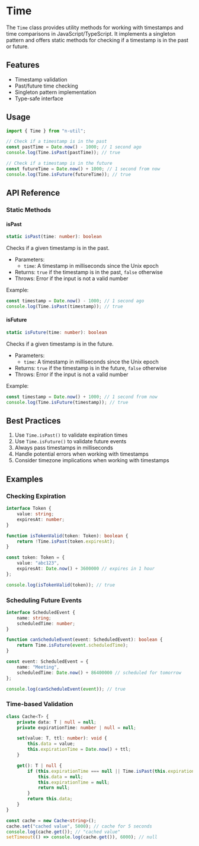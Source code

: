 # Time

The `Time` class provides utility methods for working with timestamps and time comparisons in JavaScript/TypeScript. It implements a singleton pattern and offers static methods for checking if a timestamp is in the past or future.

## Features

- Timestamp validation
- Past/future time checking
- Singleton pattern implementation
- Type-safe interface

## Usage

```typescript
import { Time } from "n-util";

// Check if a timestamp is in the past
const pastTime = Date.now() - 1000; // 1 second ago
console.log(Time.isPast(pastTime)); // true

// Check if a timestamp is in the future
const futureTime = Date.now() + 1000; // 1 second from now
console.log(Time.isFuture(futureTime)); // true
```

## API Reference

### Static Methods

#### isPast
```typescript
static isPast(time: number): boolean
```
Checks if a given timestamp is in the past.

- Parameters:
  - `time`: A timestamp in milliseconds since the Unix epoch
- Returns: `true` if the timestamp is in the past, `false` otherwise
- Throws: Error if the input is not a valid number

Example:
```typescript
const timestamp = Date.now() - 1000; // 1 second ago
console.log(Time.isPast(timestamp)); // true
```

#### isFuture
```typescript
static isFuture(time: number): boolean
```
Checks if a given timestamp is in the future.

- Parameters:
  - `time`: A timestamp in milliseconds since the Unix epoch
- Returns: `true` if the timestamp is in the future, `false` otherwise
- Throws: Error if the input is not a valid number

Example:
```typescript
const timestamp = Date.now() + 1000; // 1 second from now
console.log(Time.isFuture(timestamp)); // true
```

## Best Practices

1. Use `Time.isPast()` to validate expiration times
2. Use `Time.isFuture()` to validate future events
3. Always pass timestamps in milliseconds
4. Handle potential errors when working with timestamps
5. Consider timezone implications when working with timestamps

## Examples

### Checking Expiration
```typescript
interface Token {
    value: string;
    expiresAt: number;
}

function isTokenValid(token: Token): boolean {
    return !Time.isPast(token.expiresAt);
}

const token: Token = {
    value: "abc123",
    expiresAt: Date.now() + 3600000 // expires in 1 hour
};

console.log(isTokenValid(token)); // true
```

### Scheduling Future Events
```typescript
interface ScheduledEvent {
    name: string;
    scheduledTime: number;
}

function canScheduleEvent(event: ScheduledEvent): boolean {
    return Time.isFuture(event.scheduledTime);
}

const event: ScheduledEvent = {
    name: "Meeting",
    scheduledTime: Date.now() + 86400000 // scheduled for tomorrow
};

console.log(canScheduleEvent(event)); // true
```

### Time-based Validation
```typescript
class Cache<T> {
    private data: T | null = null;
    private expirationTime: number | null = null;

    set(value: T, ttl: number): void {
        this.data = value;
        this.expirationTime = Date.now() + ttl;
    }

    get(): T | null {
        if (this.expirationTime === null || Time.isPast(this.expirationTime)) {
            this.data = null;
            this.expirationTime = null;
            return null;
        }
        return this.data;
    }
}

const cache = new Cache<string>();
cache.set("cached value", 5000); // cache for 5 seconds
console.log(cache.get()); // "cached value"
setTimeout(() => console.log(cache.get()), 6000); // null
``` 